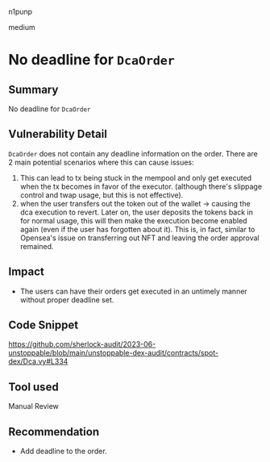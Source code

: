 n1punp

medium

# No deadline for `DcaOrder`

## Summary
No deadline for `DcaOrder` 

## Vulnerability Detail
`DcaOrder` does not contain any deadline information on the order. There are 2 main potential scenarios where this can cause issues:
1. This can lead to tx being stuck in the mempool and only get executed when the tx becomes in favor of the executor. (although there's slippage control and twap usage, but this is not effective).
2. when the user transfers out the token out of the wallet -> causing the dca execution to revert. Later on, the user deposits the tokens back in for normal usage, this will then make the execution become enabled again (even if the user has forgotten about it). This is, in fact, similar to Opensea's issue on transferring out NFT and leaving the order approval remained.

## Impact
- The users can have their orders get executed in an untimely manner without proper deadline set.

## Code Snippet
https://github.com/sherlock-audit/2023-06-unstoppable/blob/main/unstoppable-dex-audit/contracts/spot-dex/Dca.vy#L334

## Tool used

Manual Review

## Recommendation
- Add deadline to the order.